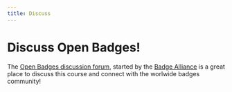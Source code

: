 ```yaml
---
title: Discuss
---
```


# Discuss Open Badges!

The [Open Badges discussion forum](https://groups.google.com/forum/#!forum/openbadges), started by the [Badge Alliance](http://badgealliance.org) is a great place to discuss this course and connect with the worlwide badges community!
